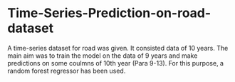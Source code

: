 # Time-Series-Prediction-on-road-dataset

A time-series dataset for road was given. It consisted data of 10 years. The main aim was to train the model on the data of 9 years and make predictions on some coulmns of 10th year (Para 9-13). For this purpose, a random forest regressor has been used.
